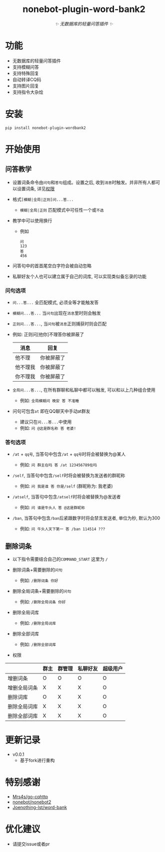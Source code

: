 <div align="center">

# nonebot-plugin-word-bank2

_✨ 无数据库的轻量问答插件 ✨_

</div>

# 功能

- 无数据库的轻量问答插件
- 支持模糊问答
- 支持特殊回复
- 自动转译CQ码
- 支持图片回复
- 支持指令大杂烩

# 安装

```
pip install nonebot-plugin-wordbank2
```


# 开始使用

## 问答教学

- 设置词条命令由`问句`和`答句`组成。设置之后,  收到`消息`时触发。并非所有人都可以设置词条,  详见[权限](#permission)
  
- 格式`[模糊|全局|正则]问...答...`
  - `模糊|全局|正则` 匹配模式中可任性一个或`不选`

- 教学中可以使用换行
  - 例如 
    ```
    问
    123
    答
    456
    ```

- 问答句中的首首尾空白字符会被自动忽略

- 私聊好友个人也可以建立属于自己的词库, 可以实现类似备忘录的功能

### 问句选项

- `问...答...` 全匹配模式, 必须全等才能触发答

- `模糊问...答...` 当`问句`出现在`消息`里时则会触发
  

- `正则问...答...`,  当`问句`被`消息`正则捕获时则会匹配  
- 
    例如: 正则问[他你]不理答你被屏蔽了

    | 消息     | 回复       |
    | -------- | ---------- |
    | 他不理   | 你被屏蔽了 |
    | 他不理我 | 你被屏蔽了 |
    | 你不理我 | 你被屏蔽了 |

- `全局问...答...`,  在所有群聊和私聊中都可以触发,  可以和以上几种组合使用  
  - 例如: `全局模糊问 晚安 答 不准睡`

- 问句可包含`at` 即在QQ聊天中手动at群友
  - 建议只在`问...答...`中使用
  - 例如: `问 @这是群名称 答 老婆!`


###  答句选项

- `/at` + `qq号`, 当答句中包含`/at` + `qq号`时将会被替换为@某人
  - 例如: `问 群主在吗 答 /at 123456789在吗`

- `/self`, 当答句中包含`/self`时将会被替换为发送者的群昵称  
  - 例如: `问 我是谁 答 你是/self` (群昵称为: 我老婆)

- `/atself`, 当答句中包含`/atself`时将会被替换为@发送者
  - 例如: `问 谁是牛头人 答 @这是群昵称`


- `/ban`, 当答句中包含`/ban`后紧跟数字时将会禁言发送者, 单位为秒, 默认为300
  - 例如: `问 牛头人天下第一 答 /ban 114514 ???`

## 删除词条

- 以下指令需要结合自己的`COMMAND_START` 这里为 `/`

- 删除词条+需要删除的`问句`
  - 例如: `/删除词条 你好`

- 删除全局词条+需要删除的`问句`  
  - 例如: `/删除全局词条 你好`

- 删除全局词库
  - 例如: `/删除全局词库`

- 删除全部词库  
  - 例如: `/删除全部词库`

- <span id="permission">权限</span> 

|              | 群主 | 群管理 | 私聊好友 | 超级用户 |
| ------------ | ---- | ------ | -------- | -------- |
| 增删词条     | O    | O      | O        | O        |
| 增删全局词条 | X    | X      | X        | O        |
| 删除词库     | O    | X      | X        | O        |
| 删除全局词库 | X    | X      | X        | O        |
| 删除全部词库 | X    | X      | X        | O        |


# 更新记录

- v0.0.1 
  - 基于fork进行重构


# 特别感谢

- [Mrs4s/go-cqhttp](https://github.com/Mrs4s/go-cqhttp)
- [nonebot/nonebot2](https://github.com/nonebot/nonebot2)
- [Joenothing-lst/word-bank](https://github.com/Joenothing-lst/word-bank)

# 优化建议

- 请提交issue或者pr